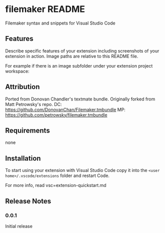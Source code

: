 # filemaker README

Filemaker syntax and snippets for Visual Studio Code

## Features

Describe specific features of your extension including screenshots of your extension in action. Image paths are relative to this README file.

For example if there is an image subfolder under your extension project workspace:

## Attribution

Ported from Donovan Chandler's textmate bundle. Originally forked from Matt Petrowsky's repo.
DC: <https://github.com/DonovanChan/Filemaker.tmbundle>
MP: <https://github.com/petrowsky/filemaker.tmbundle>

## Requirements

none

## Installation

To start using your extension with Visual Studio Code copy it into the `<user home>/.vscode/extensions` folder and restart Code.

For more info, read vsc=extension-quickstart.md

## Release Notes

### 0.0.1

Initial release
